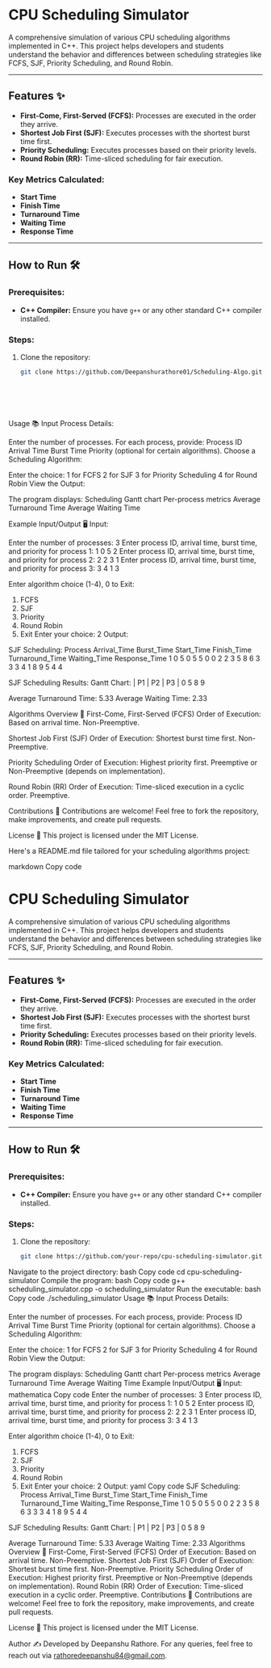 # CPU Scheduling Simulator

A comprehensive simulation of various CPU scheduling algorithms implemented in C++. This project helps developers and students understand the behavior and differences between scheduling strategies like FCFS, SJF, Priority Scheduling, and Round Robin.

---

## Features ✨

- **First-Come, First-Served (FCFS):** Processes are executed in the order they arrive.
- **Shortest Job First (SJF):** Executes processes with the shortest burst time first.
- **Priority Scheduling:** Executes processes based on their priority levels.
- **Round Robin (RR):** Time-sliced scheduling for fair execution.

### Key Metrics Calculated:
- **Start Time**
- **Finish Time**
- **Turnaround Time**
- **Waiting Time**
- **Response Time**

---

## How to Run 🛠️

### Prerequisites:
- **C++ Compiler:** Ensure you have `g++` or any other standard C++ compiler installed.

### Steps:
1. Clone the repository:
   ```bash
   git clone https://github.com/Deepanshurathore01/Scheduling-Algo.git







Usage 📚
Input Process Details:

Enter the number of processes.
For each process, provide:
Process ID
Arrival Time
Burst Time
Priority (optional for certain algorithms).
Choose a Scheduling Algorithm:

Enter the choice:
1 for FCFS
2 for SJF
3 for Priority Scheduling
4 for Round Robin
View the Output:

The program displays:
Scheduling Gantt chart
Per-process metrics
Average Turnaround Time
Average Waiting Time

   
Example Input/Output 🖥️
Input:

Enter the number of processes: 3
Enter process ID, arrival time, burst time, and priority for process 1: 1 0 5 2
Enter process ID, arrival time, burst time, and priority for process 2: 2 2 3 1
Enter process ID, arrival time, burst time, and priority for process 3: 3 4 1 3

Enter algorithm choice (1-4), 0 to Exit:
1. FCFS
2. SJF
3. Priority
4. Round Robin
0. Exit
Enter your choice: 2
Output:

SJF Scheduling:
Process  Arrival_Time  Burst_Time  Start_Time  Finish_Time  Turnaround_Time  Waiting_Time  Response_Time
1        0            5           0           5            5                0             0
2        2            3           5           8            6                3             3
3        4            1           8           9            5                4             4

SJF Scheduling Results:
Gantt Chart:
| P1 | P2 | P3 |
0 5 8 9

Average Turnaround Time: 5.33
Average Waiting Time: 2.33


Algorithms Overview 🚀
First-Come, First-Served (FCFS)
Order of Execution: Based on arrival time.
Non-Preemptive.

Shortest Job First (SJF)
Order of Execution: Shortest burst time first.
Non-Preemptive.

Priority Scheduling
Order of Execution: Highest priority first.
Preemptive or Non-Preemptive (depends on implementation).

Round Robin (RR)
Order of Execution: Time-sliced execution in a cyclic order.
Preemptive.


Contributions 🤝
Contributions are welcome!
Feel free to fork the repository, make improvements, and create pull requests.

License 📄
This project is licensed under the MIT License.


Here's a README.md file tailored for your scheduling algorithms project:

markdown
Copy code
# CPU Scheduling Simulator

A comprehensive simulation of various CPU scheduling algorithms implemented in C++. This project helps developers and students understand the behavior and differences between scheduling strategies like FCFS, SJF, Priority Scheduling, and Round Robin.

---

## Features ✨

- **First-Come, First-Served (FCFS):** Processes are executed in the order they arrive.
- **Shortest Job First (SJF):** Executes processes with the shortest burst time first.
- **Priority Scheduling:** Executes processes based on their priority levels.
- **Round Robin (RR):** Time-sliced scheduling for fair execution.

### Key Metrics Calculated:
- **Start Time**
- **Finish Time**
- **Turnaround Time**
- **Waiting Time**
- **Response Time**

---

## How to Run 🛠️

### Prerequisites:
- **C++ Compiler:** Ensure you have `g++` or any other standard C++ compiler installed.

### Steps:
1. Clone the repository:
   ```bash
   git clone https://github.com/your-repo/cpu-scheduling-simulator.git
Navigate to the project directory:
bash
Copy code
cd cpu-scheduling-simulator
Compile the program:
bash
Copy code
g++ scheduling_simulator.cpp -o scheduling_simulator
Run the executable:
bash
Copy code
./scheduling_simulator
Usage 📚
Input Process Details:

Enter the number of processes.
For each process, provide:
Process ID
Arrival Time
Burst Time
Priority (optional for certain algorithms).
Choose a Scheduling Algorithm:

Enter the choice:
1 for FCFS
2 for SJF
3 for Priority Scheduling
4 for Round Robin
View the Output:

The program displays:
Scheduling Gantt chart
Per-process metrics
Average Turnaround Time
Average Waiting Time
Example Input/Output 🖥️
Input:
mathematica
Copy code
Enter the number of processes: 3
Enter process ID, arrival time, burst time, and priority for process 1: 1 0 5 2
Enter process ID, arrival time, burst time, and priority for process 2: 2 2 3 1
Enter process ID, arrival time, burst time, and priority for process 3: 3 4 1 3

Enter algorithm choice (1-4), 0 to Exit:
1. FCFS
2. SJF
3. Priority
4. Round Robin
0. Exit
Enter your choice: 2
Output:
yaml
Copy code
SJF Scheduling:
Process  Arrival_Time  Burst_Time  Start_Time  Finish_Time  Turnaround_Time  Waiting_Time  Response_Time
1        0            5           0           5            5                0             0
2        2            3           5           8            6                3             3
3        4            1           8           9            5                4             4

SJF Scheduling Results:
Gantt Chart:
| P1 | P2 | P3 |
0 5 8 9

Average Turnaround Time: 5.33
Average Waiting Time: 2.33
Algorithms Overview 🚀
First-Come, First-Served (FCFS)
Order of Execution: Based on arrival time.
Non-Preemptive.
Shortest Job First (SJF)
Order of Execution: Shortest burst time first.
Non-Preemptive.
Priority Scheduling
Order of Execution: Highest priority first.
Preemptive or Non-Preemptive (depends on implementation).
Round Robin (RR)
Order of Execution: Time-sliced execution in a cyclic order.
Preemptive.
Contributions 🤝
Contributions are welcome!
Feel free to fork the repository, make improvements, and create pull requests.

License 📄
This project is licensed under the MIT License.

Author ✍️
Developed by Deepanshu Rathore.
For any queries, feel free to reach out via rathoredeepanshu84@gmail.com.